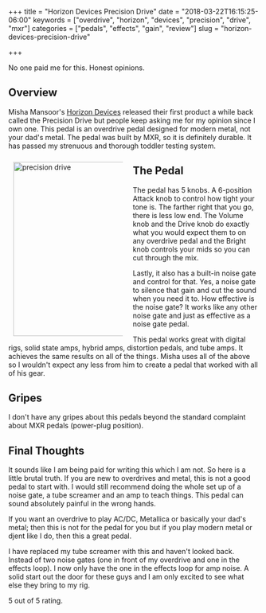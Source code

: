 +++
title = "Horizon Devices Precision Drive"
date = "2018-03-22T16:15:25-06:00"
keywords = ["overdrive", "horizon", "devices", "precision", "drive", "mxr"]
categories = ["pedals", "effects", "gain", "review"]
slug = "horizon-devices-precision-drive"

+++

No one paid me for this. Honest opinions.

## Overview

Misha Mansoor's [Horizon Devices](http://horizondevices.com/) released their first product a while back
called the Precision Drive but people keep asking me for my opinion since I own one. This pedal is an overdrive pedal
designed for modern metal, not your dad's metal. The pedal was built by MXR, so it is definitely durable. It has passed
my strenuous and thorough toddler testing system.

<div style="width: 220px; float: left; padding: 10px 20px 10px 10px;">
    <img src="/img/horizon-devices/precision-drive.png" style="height: 350px;" alt="precision drive">
</div>

## The Pedal

The pedal has 5 knobs. A 6-position Attack knob to control how tight your tone is. The farther right that you go,
there is less low end. The Volume knob and the Drive knob do exactly what you would expect them to on any overdrive pedal
and the Bright knob controls your mids so you can cut through the mix.

Lastly, it also has a built-in noise gate and control for that. Yes, a noise gate to silence that gain and cut the
sound when you need it to. How effective is the noise gate? It works like any other noise gate and just as effective
as a noise gate pedal.

This pedal works great with digital rigs, solid state amps, hybrid amps, distortion pedals, and tube amps. It achieves
the same results on all of the things. Misha uses all of the above so I wouldn't expect any less from him to create a
pedal that worked with all of his gear.


## Gripes

I don't have any gripes about this pedals beyond the standard complaint about MXR pedals (power-plug position).

## Final Thoughts

It sounds like I am being paid for writing this which I am not. So here is a little brutal truth. If you are new to
overdrives and metal, this is not a good pedal to start with. I would still recommend doing the whole set up of a
noise gate, a tube screamer and an amp to teach things. This pedal can sound absolutely painful in the wrong hands.

If you want an overdrive to play AC/DC, Metallica or basically your dad's metal; then this is not for the pedal for
you but if you play modern metal or djent like I do, then this a great pedal.

I have replaced my tube screamer with this and haven't looked back. Instead of two noise gates (one in front of my
overdrive and one in the effects loop). I now only have the one in the effects loop for amp noise. A solid start out
the door for these guys and I am only excited to see what else they bring to my rig.

5 out of 5 rating.

